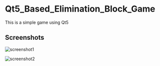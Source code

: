 # Qt5_Based_Elimination_Block_Game
This is a simple game using Qt5

Screenshots
-

![screenshot1]("https://github.com/songwonderful/Qt5_Based_Elimination_Block_Game/blob/master/screenshots/game_picture_1.PNG")

![screenshot2]("https://github.com/songwonderful/Qt5_Based_Elimination_Block_Game/blob/master/screenshots/game_picture_2.PNG")
